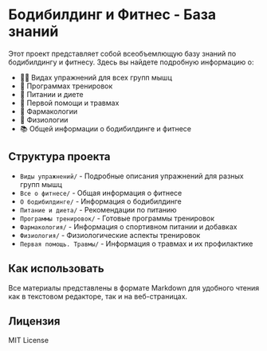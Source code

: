 # Бодибилдинг и Фитнес - База знаний

Этот проект представляет собой всеобъемлющую базу знаний по бодибилдингу и фитнесу. Здесь вы найдете подробную информацию о:

- 🏋️‍♂️ Видах упражнений для всех групп мышц
- 💪 Программах тренировок
- 🥗 Питании и диете
- 🏥 Первой помощи и травмах
- 💊 Фармакологии
- 🔬 Физиологии
- 📚 Общей информации о бодибилдинге и фитнесе

## Структура проекта

- `Виды упражнений/` - Подробные описания упражнений для разных групп мышц
- `Все о фитнесе/` - Общая информация о фитнесе
- `О бодибилдинге/` - Информация о бодибилдинге
- `Питание и диета/` - Рекомендации по питанию
- `Программы тренировок/` - Готовые программы тренировок
- `Фармакология/` - Информация о спортивном питании и добавках
- `Физиология/` - Физиологические аспекты тренировок
- `Первая помощь. Травмы/` - Информация о травмах и их профилактике

## Как использовать

Все материалы представлены в формате Markdown для удобного чтения как в текстовом редакторе, так и на веб-страницах.

## Лицензия

MIT License 